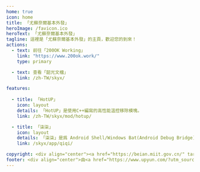 ```yaml
---
home: true
icon: home
title: 「尤蘇奈爾基本外發」
heroImage: /favicon.ico
heroText: 「尤蘇奈爾基本外發」
tagline: 這裡是「尤蘇奈爾基本外發」的主頁，歡迎您的到來！
actions:
  - text: 前往「200OK Working」
    link: "https://www.200ok.work/"
    type: primary

  - text: 查看「韶光文檔」
    link: /zh-TW/skyx/

features:
  
  - title: 「HotUP」
    icon: layout
    details: 「HotUP」是使用C++編寫的高性能溫控移除模塊。
    link: /zh-TW/skyx/mod/hotup/

  - title: 「柒柒」
    icon: layout
    details: 「柒柒」是爲 Android Shell/Windows Bat(Android Debug Bridge) 編寫的可以使用指令來顯示 Toast/通知/常駐通知 的應用。
    link: /skyx/app/qiqi/

copyright: <div align="center"><a href="https://beian.miit.gov.cn/" target="_blank">鲁ICP备2023014368号-1</a></div><div align='center'><a href='https://icp.gov.moe/?keyword=20233348' target='_blank'>萌ICP备20233348号</a></div><div align="center">Copyright ©2023-2023 <a href="mailto:Xilor@womi.ltd" target="_blank">「尤蘇奈爾·希洛爾」</a>, All Rights Reserved.</div>
footer: <div align="center">由<a href="https://www.upyun.com/?utm_source=lianmeng&utm_medium=referral" target="_blank"><img src="/upyun.png" alt="Image" width="80" height="40"></a>提供雲端服務<div/><div align="center">如果在網站內遇到「文字錯誤」或者「内容錯誤」那麼請務必向網站管理員進行反饋</div>
---
```

